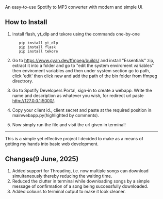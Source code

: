 An easy-to-use Spotify to MP3 converter with modern and simple UI.


How to Install
--------------

1. Install flash, yt_dlp and tekore using the commands one-by-one


          pip install yt_dlp
          pip install flask
          pip install tekore
2. Go to https://www.gyan.dev/ffmpeg/builds/ and install "Essentials" zip, extract it into a folder and go to "edit the system enviroment variables"
  then enviroment variables and then under system section go to path, click 'edit' then click new and add the path of the bin folder from ffmpeg directrory.
3. Go to Spotify Developers Portal, sign-in to create a webapp. Write the name and description as whatever you wish, for redirect url paste http://127.0.0.1:5000/.
4. Copy your client id., client secret and paste at the required position in mainwebapp.py(highlighted by comments).
5. Now simply run the file and visit the url given in terminal!
-------------

This is a simple yet effective project I decided to make as a means of getting my hands into basic web development.

Changes(9 June, 2025)
--------------------
1. Added support for Threading, i.e. now multiple songs can download simultaneously thereby reducing the waiting time.
2. Reduced the clutter in terminal while downloading songs by a simple message of confirmation of a song being successfully downloaded.
3. Added colours to terminal output to make it look cleaner.
